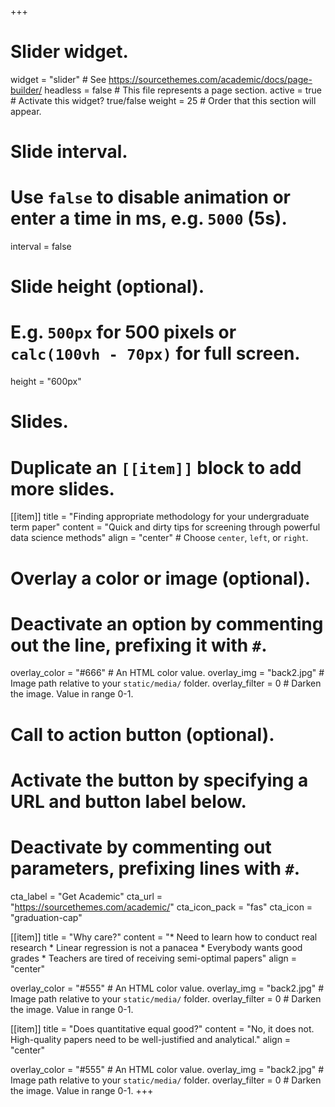 +++
# Slider widget.
widget = "slider"  # See https://sourcethemes.com/academic/docs/page-builder/
headless = false  # This file represents a page section.
active = true  # Activate this widget? true/false
weight = 25  # Order that this section will appear.

# Slide interval.
# Use `false` to disable animation or enter a time in ms, e.g. `5000` (5s).
interval = false

# Slide height (optional).
# E.g. `500px` for 500 pixels or `calc(100vh - 70px)` for full screen.
height = "600px"

# Slides.
# Duplicate an `[[item]]` block to add more slides.
[[item]]
  title = "Finding appropriate methodology for your undergraduate term paper"
  content = "Quick and dirty tips for screening through powerful data science methods"
  align = "center"  # Choose `center`, `left`, or `right`.

  # Overlay a color or image (optional).
  #   Deactivate an option by commenting out the line, prefixing it with `#`.
  overlay_color = "#666"  # An HTML color value.
  overlay_img = "back2.jpg"  # Image path relative to your `static/media/` folder.
  overlay_filter = 0  # Darken the image. Value in range 0-1.

  # Call to action button (optional).
  #   Activate the button by specifying a URL and button label below.
  #   Deactivate by commenting out parameters, prefixing lines with `#`.
  cta_label = "Get Academic"
  cta_url = "https://sourcethemes.com/academic/"
  cta_icon_pack = "fas"
  cta_icon = "graduation-cap"

[[item]]
  title = "Why care?"
  content =  "* Need to learn how to conduct real research * Linear regression is not a panacea * Everybody wants good grades * Teachers are tired of receiving semi-optimal papers"
  align = "center"

  overlay_color = "#555"  # An HTML color value.
  overlay_img = "back2.jpg"  # Image path relative to your `static/media/` folder.
  overlay_filter = 0  # Darken the image. Value in range 0-1.

[[item]]
  title = "Does quantitative equal good?"
  content = "No, it does not. High-quality papers need to be well-justified and analytical."
  align = "center"

  overlay_color = "#555"  # An HTML color value.
  overlay_img = "back2.jpg"  # Image path relative to your `static/media/` folder.
  overlay_filter = 0  # Darken the image. Value in range 0-1.
+++
